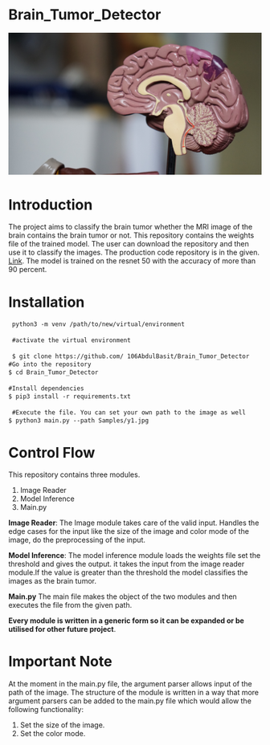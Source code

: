 # Brain_Tumor_Detector

![Brain Tumor](https://raw.githubusercontent.com/106AbdulBasit/Kaggle-Projects/main/Brain%20Tumor%20Classification%2C%20Transfer%20Learning/robina-weermeijer-3KGF9R_0oHs-unsplash.jpg)

# Introduction
The project aims to classify the brain tumor whether the MRI image of the brain contains the brain tumor or not. This repository contains the weights file of the trained model. The user can download the repository and then use it to classify the images. The production code  repository is in the given. [Link](https://github.com/106AbdulBasit/Kaggle-Projects). The model is trained on the resnet 50 with the accuracy of more than 90 percent.

# Installation
```
 python3 -m venv /path/to/new/virtual/environment
 
 #activate the virtual environment
 
 $ git clone https://github.com/ 106AbdulBasit/Brain_Tumor_Detector 
#Go into the repository
$ cd Brain_Tumor_Detector

#Install dependencies
$ pip3 install -r requirements.txt

 #Execute the file. You can set your own path to the image as well
$ python3 main.py --path Samples/y1.jpg

```


# Control Flow

This repository contains three modules.
1. Image Reader
2. Model Inference
3. Main.py

        
**Image Reader**:
The Image module takes care of the valid input. Handles the edge cases for the input like the size of the image and color mode of the image, do the preprocessing of the input.

**Model Inference**:
The model inference module loads the weights file set the threshold and gives the output. it takes the input from the image reader module.If the value is greater than the threshold the model classifies the images as the brain tumor.

**Main.py**
The main file makes the object of the two modules and then executes the file from the given path.

**Every module is written in a generic form so it can be expanded or be utilised for other future project**.



# Important Note

At the moment in the main.py file, the argument parser allows input of the path of the image. The structure of the module is written in a way that more argument parsers can be added to the main.py file which would allow the following functionality:

1. Set the size of the image.
2. Set the color mode.



